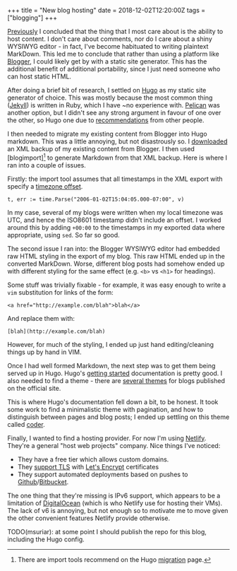 +++
title = "New blog hosting"
date = 2018-12-02T12:20:00Z
tags = ["blogging"]
+++

[Previously] I concluded that the thing that I most care about is the ability
to host content. I don't care about comments, nor do I care about a shiny
WYSIWYG editor - in fact, I've become habituated to writing plaintext MarkDown.
This led me to conclude that rather than using a platform like [Blogger], I
could likely get by with a static site generator. This has the additional
benefit of additional portability, since I just need someone who can host
static HTML.

After doing a brief bit of research, I settled on [Hugo] as my static site
generator of choice. This was mostly because the most common thing ([Jekyll])
is written in Ruby, which I have ~no experience with. [Pelican] was another
option, but I didn't see any strong argument in favour of one over the other,
so Hugo one due to [recommendations] from other people.

I then needed to migrate my existing content from Blogger into Hugo markdown.
This was a little annoying, but not disastrously so. I [downloaded] an XML
backup of my existing content from Blogger. I then used [blogimport][^1] to
generate Markdown from that XML backup. Here is where I ran into a couple of
issues.

Firstly: the import tool assumes that all timestamps in the XML export with
specify a [timezone offset].

    t, err := time.Parse("2006-01-02T15:04:05.000-07:00", v)

In my case, several of my blogs were written when my local timezone was UTC,
and hence the ISO8601 timestamp didn't include an offset. I worked around this
by adding `+00:00` to the timestamps in my exported data where appropriate,
using `sed`. So far so good.

The second issue I ran into: the Blogger WYSIWYG editor had embedded raw HTML
styling in the export of my blog. This raw HTML ended up in the converted
MarkDown. Worse, different blog posts had somehow ended up with different
styling for the same effect (e.g. `<b>` vs `<h1>` for headings).

Some stuff was trivially fixable - for example, it was easy enough to write a
`vim` substitution for links of the form:

    <a href="http://example.com/blah">blah</a>

And replace them with:

    [blah](http://example.com/blah)

However, for much of the styling, I ended up just hand editing/cleaning things
up by hand in VIM.

Once I had well formed Markdown, the next step was to get them being served up
in Hugo. Hugo's [getting started] documentation is pretty good. I also needed
to find a theme - there are [several themes] for blogs published on the
official site.

This is where Hugo's documentation fell down a bit, to be honest. It took some
work to find a minimalistic theme with pagination, and how to distinguish
between pages and blog posts; I ended up settling on this theme called [coder].

Finally, I wanted to find a hosting provider. For now I'm using [Netlify].
They're a general "host web projects" company. Nice things I've noticed:

- They have a free tier which allows custom domains.
- They [support TLS] with [Let's Encrypt] certificates
- They support automated deployments based on pushes to [Github]/[Bitbucket].

The one thing that they're missing is IPv6 support, which appears to be a
limitation of [DigitalOcean] (which is who Netlify use for hosting their VMs).
The lack of v6 is annoying, but not enough so to motivate me to move given
the other convenient features Netlify provide otherwise.

TODO(msuriar): at some point I should publish the repo for this blog, including
the Hugo config.

[Previously]: https://www.suriar.net/2018/10/back-again/
[Blogger]: https://www.blogger.com/
[downloaded]: https://support.google.com/blogger/answer/41387
[blogimport]: https://github.com/natefinch/blogimport
[timezone offset]: https://github.com/natefinch/blogimport/blob/master/main.go#L28
[Hugo]: https://gohugo.io/
[Pelican]: https://blog.getpelican.com/
[Jekyll]: https://jekyllrb.com/
[recommendations]: https://miek.nl/2016/february/20/hugo/
[getting started]: https://gohugo.io/getting-started/
[migration]: https://gohugo.io/tools/migrations/#blogger
[several themes]: https://themes.gohugo.io/tags/blog/
[coder]: https://github.com/luizdepra/hugo-coder
[Netlify]: https://netlify.com
[DigitalOcean]: https://www.digitalocean.com/
[support TLS]: https://www.netlify.com/docs/ssl/#netlify-certificates
[Let's Encrypt]: https://letsencrypt.org/
[Github]: https://github.com/
[Bitbucket]: https://bitbucket.org/

[^1]: There are import tools recommend on the Hugo [migration] page.
